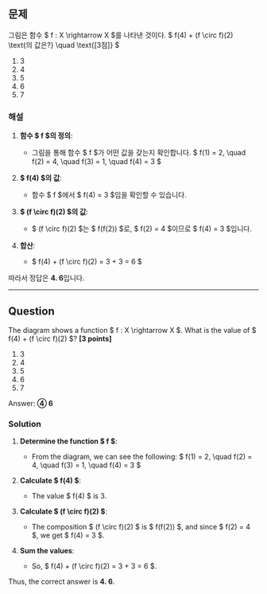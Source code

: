 ## 문제
그림은 함수 $ f : X \rightarrow X $를 나타낸 것이다.
$
f(4) + (f \circ f)(2) \text{의 값은?} \quad \text{[3점]}
$

1. 3
2. 4
3. 5
4. 6
5. 7

### 해설
1. **함수 $ f $의 정의**:
   - 그림을 통해 함수 $ f $가 어떤 값을 갖는지 확인합니다.
     $
     f(1) = 2, \quad f(2) = 4, \quad f(3) = 1, \quad f(4) = 3
     $
     
2. **$ f(4) $의 값**:
   - 함수 $ f $에서 $ f(4) = 3 $임을 확인할 수 있습니다.

3. **$ (f \circ f)(2) $의 값**:
   - $ (f \circ f)(2) $는 $ f(f(2)) $로, $ f(2) = 4 $이므로 $ f(4) = 3 $입니다.

4. **합산**:
   - $ f(4) + (f \circ f)(2) = 3 + 3 = 6 $

따라서 정답은 **4. 6**입니다.

---

## Question
The diagram shows a function $ f : X \rightarrow X $. What is the value of $ f(4) + (f \circ f)(2) $? **[3 points]**

1. 3
2. 4
3. 5
4. 6
5. 7

Answer: **④ 6**

### Solution
1. **Determine the function $ f $**:
   - From the diagram, we can see the following:
     $
     f(1) = 2, \quad f(2) = 4, \quad f(3) = 1, \quad f(4) = 3
     $
     
2. **Calculate $ f(4) $**:
   - The value $ f(4) $ is 3.

3. **Calculate $ (f \circ f)(2) $**:
   - The composition $ (f \circ f)(2) $ is $ f(f(2)) $, and since $ f(2) = 4 $, we get $ f(4) = 3 $.

4. **Sum the values**:
   - So, $ f(4) + (f \circ f)(2) = 3 + 3 = 6 $.

Thus, the correct answer is **4. 6**.
